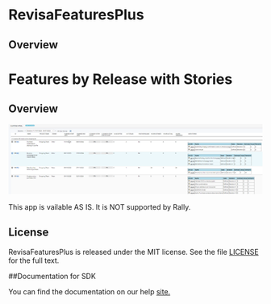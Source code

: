 RevisaFeaturesPlus
=========================

## Overview
Features by Release with Stories
=========================

## Overview
![](foto.png)


This app is vailable AS IS. It is NOT supported by Rally.



## License

RevisaFeaturesPlus is released under the MIT license.  See the file [LICENSE](./LICENSE) for the full text.

##Documentation for SDK

You can find the documentation on our help [site.](https://help.rallydev.com/apps/2.1/doc/)
